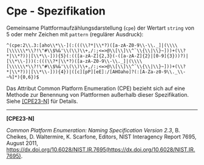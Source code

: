 # Cpe - Spezifikation

Gemeinsame Plattformaufzählungsdarstellung (`cpe`) der Wertart `string` von 5 oder mehr Zeichen mit `pattern` (regulärer Ausdruck):

```regexp
^(cpe:2\\.3:[aho\\*\\-](:(((\\?*|\\*?)([a-zA-Z0-9\\-\\._]|(\\\\[\\\\\\*\\?!\"#\\$%&'\\(\\)\\+,/:;<=>@\\[\\]\\^`\\{\\|\\}~]))+(\\?*|\\*?))|[\\*\\-])){5}(:(([a-zA-Z]{2,3}(-([a-zA-Z]{2}|[0-9]{3}))?)|[\\*\\-]))(:(((\\?*|\\*?)([a-zA-Z0-9\\-\\._]|(\\\\[\\\\\\*\\?!\"#\\$%&'\\(\\)\\+,/:;<=>@\\[\\]\\^`\\{\\|\\}~]))+(\\?*|\\*?))|[\\*\\-])){4})|([c][pP][eE]:/[AHOaho]?(:[A-Za-z0-9\\._\\-~%]*){0,6})$
```

Das Attribut Common Platform Enumeration (CPE) bezieht sich auf eine Methode zur Benennung von Plattformen außerhalb dieser Spezifikation.
Siehe [[CPE23-N]](#cpe23-n) für Details.

___

<a name="cpe23-n"/>**[CPE23-N]**

_Common Platform Enumeration: Naming Specification Version 2.3_, B. Cheikes, D. Waltermire, K. Scarfone, Editors, NIST Interagency Report 7695, August 2011,
https://dx.doi.org/10.6028/NIST.IR.7695(https://dx.doi.org/10.6028/NIST.IR.7695).
